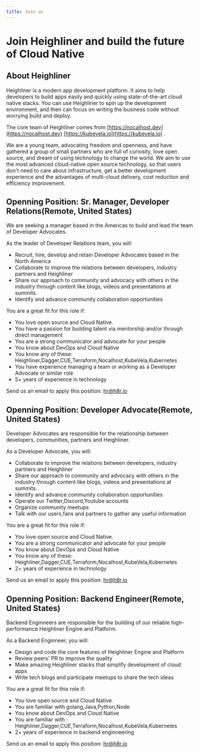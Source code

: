 ```yaml
---
title: Join us
---
```


# Join Heighliner and build the future of Cloud Native

## About Heighliner

Heighliner is a modern app development platform. It aims to help developers to build apps easily and quickly using state-of-the-art cloud native stacks. You can use Heighliner to spin up the development environment, and then can focus on writing the business code without worrying build and deploy.

The core team of Heighliner comes from  [https://nocalhost.dev](https://nocalhost.dev) [https://kubevela.io](https://kubevela.io) . 

We are a young team, advocating freedom and openness, and have gathered a group of small partners who are full of curiosity, love open source, and dream of using technology to change the world. We aim to use the most advanced cloud-native open source technology, so that users don't need to care about infrastructure, get a better development experience and the advantages of multi-cloud delivery, cost reduction and efficiency improvement.

## Openning Position: Sr. Manager, Developer Relations(Remote, United States)

We are seeking a manager based in the Americas to build and lead the team of Developer Advocates. 

As the leader of Developer Relations team, you will:

- Recruit, hire, develop and retain Developer Advocates based in the North America
- Collaborate to improve the relations between developers, industry partners and Heighliner
- Share our approach to community and advocacy with others in the industry through content like blogs, videos and presentations at summits.
- Identify and advance community collaboration opportunities

You are a great fit for this role if:

- You love open source and Cloud Native.
- You have a passion for building talent via mentorship and/or through direct management
- You are a strong communicator and advocate for your people
- You know about DevOps and Cloud Native
- You know any of these: Heighliner,Dagger,CUE,Terraform,Nocalhost,KubeVela,Kubernetes
- You have experience managing a team or working as a Developer Advocate or similar role
- 5+ years of experience in technology

Send us an email to apply this position: <a href="mailto:hr@h8r.io">hr@h8r.io</a>

## Openning Position: Developer Advocate(Remote, United States)


Developer Advocates are responsible for the relationship between developers, communities, partners and Heighliner.

As a Developer Advocate, you will:

- Collaborate to improve the relations between developers, industry partners and Heighliner
- Share our approach to community and advocacy with others in the industry through content like blogs, videos and presentations at summits.
- Identify and advance community collaboration opportunities
- Operate our Twitter,Discord,Youtube accounts
- Organize community meetups
- Talk with our users,fans and partners to gather any useful information

You are a great fit for this role if:

- You love open source and Cloud Native.
- You are a strong communicator and advocate for your people
- You know about DevOps and Cloud Native
- You know any of these: Heighliner,Dagger,CUE,Terraform,Nocalhost,KubeVela,Kubernetes
- 2+ years of experience in technology

Send us an email to apply this position: <a href="mailto:hr@h8r.io">hr@h8r.io</a>


## Openning Position: Backend Engineer(Remote, United States)


Backend Enginneers are responsible for the building of our reliable high-performance Heighliner Engine and Platform.


As a Backend Enginneer, you will:

- Design and code the core features of Heighliner Engine and Platform
- Review peers' PR to improve the quality
- Make amazing Heighliner stacks that simplify development of cloud apps
- Write tech blogs and participate meetups to share the tech ideas

You are a great fit for this role if:

- You love open source and Cloud Native.
- You are familiar with golang,Java,Python,Node
- You know about DevOps and Cloud Native
- You are familiar with : Heighliner,Dagger,CUE,Terraform,Nocalhost,KubeVela,Kubernetes
- 2+ years of experience in backend enginneering

Send us an email to apply this position: <a href="mailto:hr@h8r.io">hr@h8r.io</a>
